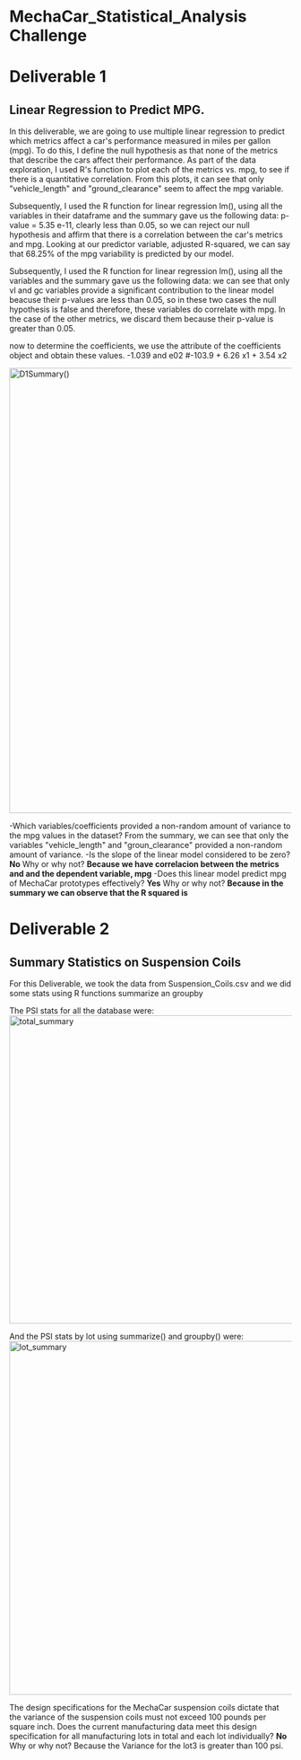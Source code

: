 # MechaCar_Statistical_Analysis Challenge

# Deliverable 1
## Linear Regression to Predict MPG. 
In this deliverable, we are going to use multiple linear regression to predict which metrics  affect a car's performance measured in miles per gallon (mpg). To do this, I define the null hypothesis as that none of the metrics that describe the cars affect their performance.
As part of the data exploration, I used R's function to plot each of the metrics vs. mpg, to see if there is a quantitative correlation. From this plots,  it can see that only "vehicle_length" and "ground_clearance" seem to affect the mpg variable. 

Subsequently, I used the R function for linear regression lm(), using all the variables in their dataframe and the summary gave us the following data:
 p-value = 5.35 e-11, clearly less than 0.05, so we can reject our null hypothesis and affirm that there is a correlation between the car's metrics and mpg.
Looking at our predictor variable, adjusted R-squared, we can say that 68.25% of the mpg variability is predicted by our model.

Subsequently, I used the R function for linear regression lm(), using all the variables and the summary gave us the following data:
we can see that only vl and gc variables provide a significant contribution to the linear model beacuse their  p-values are  less than 0.05, so in these two cases the null hypothesis is false and therefore, these variables do correlate with mpg. In the case of the other metrics, we discard them because their p-value is greater than 0.05.

now to determine the coefficients, we use the attribute of the coefficients object and obtain these values.
-1.039 and e02
#-103.9 + 6.26 x1 + 3.54 x2

<img width="793" alt="D1Summary()" src="https://user-images.githubusercontent.com/102195803/179312746-40b806ab-b50a-446c-b56c-2015cb2c9508.png">

  -Which variables/coefficients provided a non-random amount of variance to the mpg values in the dataset?
    From the summary, we can see that only the variables "vehicle_length" and "groun_clearance" provided a non-random amount of variance.
  -Is the slope of the linear model considered to be zero? **No** 
    Why or why not? **Because we have correlacion between the metrics and and the dependent variable, mpg**
  -Does this linear model predict mpg of MechaCar prototypes effectively? **Yes**
  Why or why not? **Because in the summary we can observe that the R squared is**
  
  
 # Deliverable 2
 ## Summary Statistics on Suspension Coils
 For this Deliverable, we took the data from Suspension_Coils.csv and we did some stats using R functions summarize an groupby
 
 The PSI stats for all the database were: 
 <img width="549" alt="total_summary" src="https://user-images.githubusercontent.com/102195803/179329342-dfad1081-bb6b-4697-bb57-37bbc8c5cffd.png">

 And the PSI stats by lot using summarize() and groupby() were: 
 <img width="630" alt="lot_summary" src="https://user-images.githubusercontent.com/102195803/179329429-3b7896bb-35c0-4bef-8589-9c7e875310d2.png">

The design specifications for the MechaCar suspension coils dictate that the variance of the suspension coils must not exceed 100 pounds per square inch. Does the current manufacturing data meet this design specification for all manufacturing lots in total and each lot individually? **No** Why or why not?
Because the Variance for the lot3 is greater than 100 psi.

